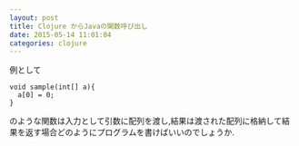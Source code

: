 ```yaml
---
layout: post
title: Clojure からJavaの関数呼び出し
date: 2015-05-14 11:01:04
categories: clojure
---
```

<p>例として</p>

```
void sample(int[] a){
  a[0] = 0;
}
```

<p>のような関数は入力として引数に配列を渡し,結果は渡された配列に格納して結果を返す場合どのようにプログラムを書けばいいのでしょうか.</p>
